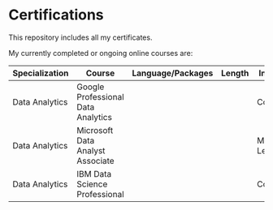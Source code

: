 # Certifications
This repository includes all my certificates.

My currently completed or ongoing online courses are: 

| Specialization  | Course                             | Language/Packages | Length | Institute | Status | Certificate | 
| --- | --- | --- | ---  | --- | --- |--- |
| Data Analytics  | Google Professional Data Analytics |               |        | Coursera  | Done  ||
| Data Analytics  | Microsoft Data Analyst Associate   |                |        | Microsoft Learn  | To Do  |         |
| Data Analytics  | IBM Data Science Professional      |                |        | Coursera  | Doing  |         |



